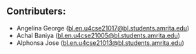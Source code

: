## Contributers:
- Angelina George (bl.en.u4cse21017@bl.students.amrita.edu)
- Achal Baniya (bl.en.u4cse21005@bl.students.amrita.edu)
- Alphonsa Jose (bl.en.u4cse21013@bl.students.amrita.edu)
